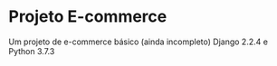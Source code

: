 # Projeto E-commerce 
Um projeto de e-commerce básico (ainda incompleto)
Django 2.2.4 e Python 3.7.3
